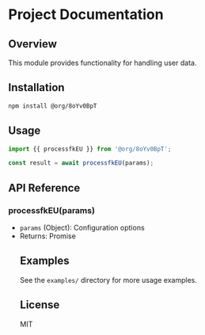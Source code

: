 # Project Documentation

## Overview
This module provides functionality for handling user data.

## Installation
```bash
npm install @org/8oYv0BpT
```

## Usage
```javascript
import {{ processfkEU }} from '@org/8oYv0BpT';

const result = await processfkEU(params);
```

## API Reference
### processfkEU(params)
- `params` (Object): Configuration options
- Returns: Promise<Object>

## Examples
See the `examples/` directory for more usage examples.

## License
MIT
